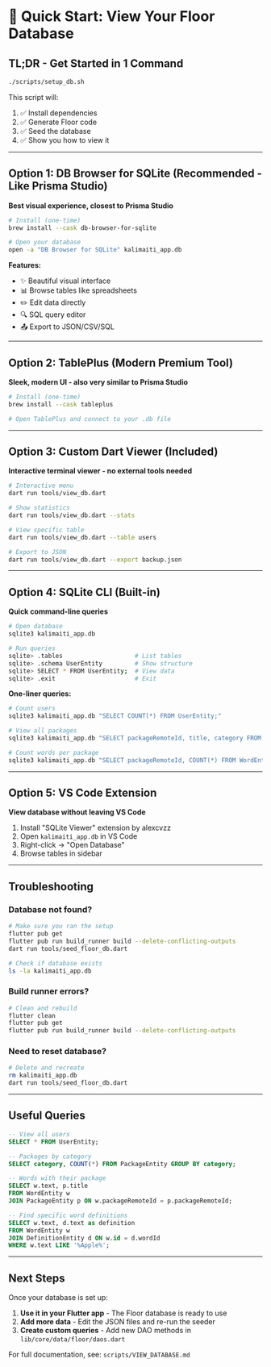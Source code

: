 # 🎯 Quick Start: View Your Floor Database

## TL;DR - Get Started in 1 Command

```bash
./scripts/setup_db.sh
```

This script will:

1. ✅ Install dependencies
2. ✅ Generate Floor code
3. ✅ Seed the database
4. ✅ Show you how to view it

---

## Option 1: DB Browser for SQLite (Recommended - Like Prisma Studio)

**Best visual experience, closest to Prisma Studio**

```bash
# Install (one-time)
brew install --cask db-browser-for-sqlite

# Open your database
open -a "DB Browser for SQLite" kalimaiti_app.db
```

**Features:**

- ✨ Beautiful visual interface
- 📊 Browse tables like spreadsheets
- ✏️ Edit data directly
- 🔍 SQL query editor
- 📤 Export to JSON/CSV/SQL

---

## Option 2: TablePlus (Modern Premium Tool)

**Sleek, modern UI - also very similar to Prisma Studio**

```bash
# Install (one-time)
brew install --cask tableplus

# Open TablePlus and connect to your .db file
```

---

## Option 3: Custom Dart Viewer (Included)

**Interactive terminal viewer - no external tools needed**

```bash
# Interactive menu
dart run tools/view_db.dart

# Show statistics
dart run tools/view_db.dart --stats

# View specific table
dart run tools/view_db.dart --table users

# Export to JSON
dart run tools/view_db.dart --export backup.json
```

---

## Option 4: SQLite CLI (Built-in)

**Quick command-line queries**

```bash
# Open database
sqlite3 kalimaiti_app.db

# Run queries
sqlite> .tables                    # List tables
sqlite> .schema UserEntity         # Show structure
sqlite> SELECT * FROM UserEntity;  # View data
sqlite> .exit                      # Exit
```

**One-liner queries:**

```bash
# Count users
sqlite3 kalimaiti_app.db "SELECT COUNT(*) FROM UserEntity;"

# View all packages
sqlite3 kalimaiti_app.db "SELECT packageRemoteId, title, category FROM PackageEntity;"

# Count words per package
sqlite3 kalimaiti_app.db "SELECT packageRemoteId, COUNT(*) FROM WordEntity GROUP BY packageRemoteId;"
```

---

## Option 5: VS Code Extension

**View database without leaving VS Code**

1. Install "SQLite Viewer" extension by alexcvzz
2. Open `kalimaiti_app.db` in VS Code
3. Right-click → "Open Database"
4. Browse tables in sidebar

---

## Troubleshooting

### Database not found?

```bash
# Make sure you ran the setup
flutter pub get
flutter pub run build_runner build --delete-conflicting-outputs
dart run tools/seed_floor_db.dart

# Check if database exists
ls -la kalimaiti_app.db
```

### Build runner errors?

```bash
# Clean and rebuild
flutter clean
flutter pub get
flutter pub run build_runner build --delete-conflicting-outputs
```

### Need to reset database?

```bash
# Delete and recreate
rm kalimaiti_app.db
dart run tools/seed_floor_db.dart
```

---

## Useful Queries

```sql
-- View all users
SELECT * FROM UserEntity;

-- Packages by category
SELECT category, COUNT(*) FROM PackageEntity GROUP BY category;

-- Words with their package
SELECT w.text, p.title
FROM WordEntity w
JOIN PackageEntity p ON w.packageRemoteId = p.packageRemoteId;

-- Find specific word definitions
SELECT w.text, d.text as definition
FROM WordEntity w
JOIN DefinitionEntity d ON w.id = d.wordId
WHERE w.text LIKE '%Apple%';
```

---

## Next Steps

Once your database is set up:

1. **Use it in your Flutter app** - The Floor database is ready to use
2. **Add more data** - Edit the JSON files and re-run the seeder
3. **Create custom queries** - Add new DAO methods in `lib/core/data/floor/daos.dart`

For full documentation, see: `scripts/VIEW_DATABASE.md`

